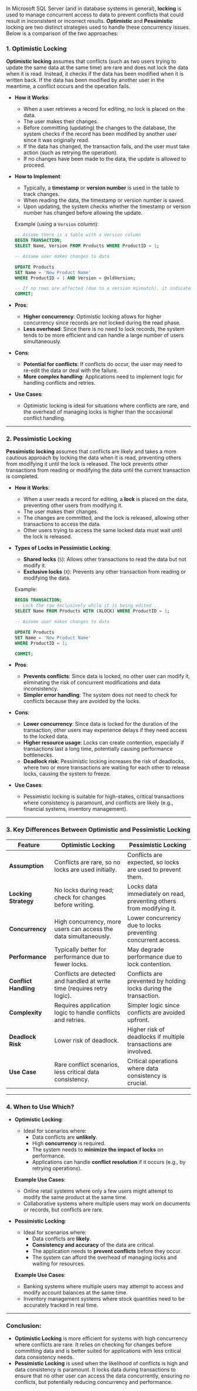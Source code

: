 In Microsoft SQL Server (and in database systems in general), **locking** is used to manage concurrent access to data to prevent conflicts that could result in inconsistent or incorrect results. **Optimistic** and **Pessimistic** locking are two distinct strategies used to handle these concurrency issues. Below is a comparison of the two approaches:

### 1. **Optimistic Locking**

**Optimistic locking** assumes that conflicts (such as two users trying to update the same data at the same time) are rare and does not lock the data when it is read. Instead, it checks if the data has been modified when it is written back. If the data has been modified by another user in the meantime, a conflict occurs and the operation fails.

- **How it Works**:
  - When a user retrieves a record for editing, no lock is placed on the data.
  - The user makes their changes.
  - Before committing (updating) the changes to the database, the system checks if the record has been modified by another user since it was originally read.
  - If the data has changed, the transaction fails, and the user must take action (such as retrying the operation).
  - If no changes have been made to the data, the update is allowed to proceed.

- **How to Implement**:
  - Typically, a **timestamp** or **version number** is used in the table to track changes.
  - When reading the data, the timestamp or version number is saved.
  - Upon updating, the system checks whether the timestamp or version number has changed before allowing the update.
  
  Example (using a `Version` column):
  ```sql
  -- Assume there is a table with a Version column
  BEGIN TRANSACTION;
  SELECT Name, Version FROM Products WHERE ProductID = 1;
  
  -- Assume user makes changes to data
  
  UPDATE Products
  SET Name = 'New Product Name'
  WHERE ProductID = 1 AND Version = @oldVersion;
  
  -- If no rows are affected (due to a version mismatch), it indicates a conflict
  COMMIT;
  ```

- **Pros**:
  - **Higher concurrency**: Optimistic locking allows for higher concurrency since records are not locked during the read phase.
  - **Less overhead**: Since there is no need to lock records, the system tends to be more efficient and can handle a large number of users simultaneously.
  
- **Cons**:
  - **Potential for conflicts**: If conflicts do occur, the user may need to re-edit the data or deal with the failure.
  - **More complex handling**: Applications need to implement logic for handling conflicts and retries.
  
- **Use Cases**:
  - Optimistic locking is ideal for situations where conflicts are rare, and the overhead of managing locks is higher than the occasional conflict handling.

---

### 2. **Pessimistic Locking**

**Pessimistic locking** assumes that conflicts are likely and takes a more cautious approach by locking the data when it is read, preventing others from modifying it until the lock is released. The lock prevents other transactions from reading or modifying the data until the current transaction is completed.

- **How it Works**:
  - When a user reads a record for editing, a **lock** is placed on the data, preventing other users from modifying it.
  - The user makes their changes.
  - The changes are committed, and the lock is released, allowing other transactions to access the data.
  - Other users trying to access the same locked data must wait until the lock is released.

- **Types of Locks in Pessimistic Locking**:
  - **Shared locks** (`S`): Allows other transactions to read the data but not modify it.
  - **Exclusive locks** (`X`): Prevents any other transaction from reading or modifying the data.
  
  Example:
  ```sql
  BEGIN TRANSACTION;
  -- Lock the row exclusively while it is being edited
  SELECT Name FROM Products WITH (XLOCK) WHERE ProductID = 1;
  
  -- Assume user makes changes to data
  
  UPDATE Products
  SET Name = 'New Product Name'
  WHERE ProductID = 1;
  
  COMMIT;
  ```

- **Pros**:
  - **Prevents conflicts**: Since data is locked, no other user can modify it, eliminating the risk of concurrent modifications and data inconsistency.
  - **Simpler error handling**: The system does not need to check for conflicts because they are avoided by the locks.
  
- **Cons**:
  - **Lower concurrency**: Since data is locked for the duration of the transaction, other users may experience delays if they need access to the locked data.
  - **Higher resource usage**: Locks can create contention, especially if transactions last a long time, potentially causing performance bottlenecks.
  - **Deadlock risk**: Pessimistic locking increases the risk of deadlocks, where two or more transactions are waiting for each other to release locks, causing the system to freeze.

- **Use Cases**:
  - Pessimistic locking is suitable for high-stakes, critical transactions where consistency is paramount, and conflicts are likely (e.g., financial systems, inventory management).

---

### 3. **Key Differences Between Optimistic and Pessimistic Locking**

| Feature                         | **Optimistic Locking**                                      | **Pessimistic Locking**                                   |
|----------------------------------|-------------------------------------------------------------|------------------------------------------------------------|
| **Assumption**                   | Conflicts are rare, so no locks are used initially.          | Conflicts are expected, so locks are used to prevent them.  |
| **Locking Strategy**             | No locks during read; check for changes before writing.     | Locks data immediately on read, preventing others from modifying it. |
| **Concurrency**                  | High concurrency, more users can access the data simultaneously. | Lower concurrency due to locks preventing concurrent access. |
| **Performance**                  | Typically better for performance due to fewer locks.        | May degrade performance due to lock contention.             |
| **Conflict Handling**            | Conflicts are detected and handled at write time (requires retry logic). | Conflicts are prevented by holding locks during the transaction. |
| **Complexity**                   | Requires application logic to handle conflicts and retries. | Simpler logic since conflicts are avoided upfront.           |
| **Deadlock Risk**                | Lower risk of deadlock.                                     | Higher risk of deadlocks if multiple transactions are involved. |
| **Use Case**                     | Rare conflict scenarios, less critical data consistency.    | Critical operations where data consistency is crucial.      |

---

### 4. **When to Use Which?**

- **Optimistic Locking**:
  - Ideal for scenarios where:
    - Data conflicts are **unlikely**.
    - High **concurrency** is required.
    - The system needs to **minimize the impact of locks** on performance.
    - Applications can handle **conflict resolution** if it occurs (e.g., by retrying operations).
  
  **Example Use Cases**:
  - Online retail systems where only a few users might attempt to modify the same product at the same time.
  - Collaborative systems where multiple users may work on documents or records, but conflicts are rare.

- **Pessimistic Locking**:
  - Ideal for scenarios where:
    - Data conflicts are **likely**.
    - **Consistency and accuracy** of the data are critical.
    - The application needs to **prevent conflicts** before they occur.
    - The system can afford the overhead of managing locks and waiting for resources.
  
  **Example Use Cases**:
  - Banking systems where multiple users may attempt to access and modify account balances at the same time.
  - Inventory management systems where stock quantities need to be accurately tracked in real time.

---

### Conclusion:

- **Optimistic Locking** is more efficient for systems with high concurrency where conflicts are rare. It relies on checking for changes before committing data and is better suited for applications with less critical data consistency needs.
- **Pessimistic Locking** is used when the likelihood of conflicts is high and data consistency is paramount. It locks data during transactions to ensure that no other user can access the data concurrently, ensuring no conflicts, but potentially reducing concurrency and performance.